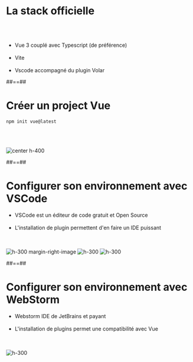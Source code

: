 <!-- .slide: class="sfeir-basic-slide"-->
# La stack officielle

<br/> <br/>

- Vue 3 couplé avec Typescript (de préférence) <br/> <br/>
- Vite <br/><br/>
- Vscode accompagné du plugin Volar

##==##

<!-- .slide: class="sfeir-basic-slide with-code inconsolata"-->
# Créer un project Vue

```bash
npm init vue@latest
```
<!-- .element: class="big-code"-->

<br/><br/>

![center h-400](assets/images/school/tool/vite-project.png)

##==##

<!-- .slide: class="sfeir-basic-slide"-->
# Configurer son environnement avec VSCode

- VSCode est un éditeur de code gratuit et Open Source <br/><br/>
- L'installation de plugin permettent d'en faire un IDE puissant <br/><br/><br/>

![h-300 margin-right-image](assets/images/school/tool/vscode.svg)
![h-300](assets/images/school/tool/editor_config.png)
![h-300](assets/images/school/tool/volar.png)

##==##

<!-- .slide: class="sfeir-basic-slide"-->
# Configurer son environnement avec WebStorm

- Webstorm IDE de JetBrains et payant <br/><br/>
- L'installation de plugins permet une compatibilité avec Vue <br/><br/><br/>



![h-300](assets/images/school/tool/WebStorm_logo.png)
<!-- .element: class="center"-->
